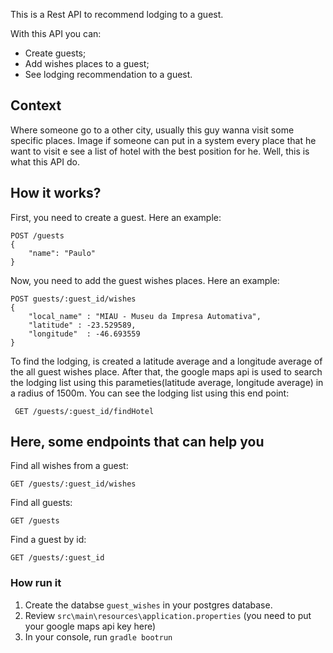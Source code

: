 This is a Rest API to recommend lodging to a guest.


With this API you can:
- Create guests;
- Add wishes places to a guest;
- See lodging recommendation to a guest.



## Context
Where someone go to a other city, usually this guy wanna visit some specific places. 
Image if someone can put in a system every place that he want to visit e see a list of hotel with the best position for he.
Well, this is what this API do.



## How it works?
First, you need to create a guest.
Here an example:


```
POST /guests
{
	"name": "Paulo"
}
```

Now, you need to add the guest wishes places.
Here an example:

```
POST guests/:guest_id/wishes
{
	"local_name" : "MIAU - Museu da Impresa Automativa",
	"latitude" : -23.529589,
	"longitude"  : -46.693559
}
```


To find the lodging, is created a latitude average and a longitude average of the all guest wishes place. After that, the google maps api is used to search the lodging list using this parameties(latitude average, longitude average) in a radius of 1500m.
You can see the lodging list using this end point:

```
 GET /guests/:guest_id/findHotel
```

## Here, some endpoints that can help you

Find all wishes from a guest:

```
GET /guests/:guest_id/wishes
```

Find all guests:

```
GET /guests
```

Find a guest by id:

```
GET /guests/:guest_id
```

### How run it

1. Create the databse `guest_wishes` in your postgres database.
2. Review `src\main\resources\application.properties` (you need to put your google maps api key here)
2. In your console, run `gradle bootrun`
